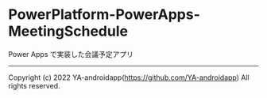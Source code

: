 # PowerPlatform-PowerApps-MeetingSchedule

Power Apps で実装した会議予定アプリ

---

Copyright (c) 2022 YA-androidapp(https://github.com/YA-androidapp) All rights reserved.
